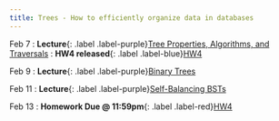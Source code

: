 ```yaml
---
title: Trees - How to efficiently organize data in databases
---
```


Feb 7
: **Lecture**{: .label .label-purple}[Tree Properties, Algorithms, and Traversals](#)
: **HW4 released**{: .label .label-blue}[HW4](#)

Feb 9
: **Lecture**{: .label .label-purple}[Binary Trees](#)

Feb 11
: **Lecture**{: .label .label-purple}[Self-Balancing BSTs](#)

Feb 13
: **Homework Due @ 11:59pm**{: .label .label-red}[HW4](#)
